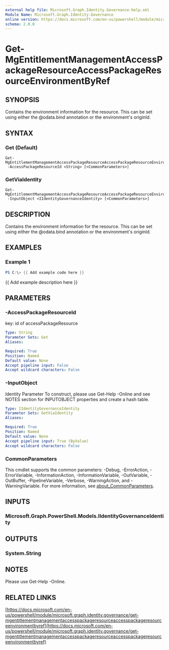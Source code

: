 ```yaml
---
external help file: Microsoft.Graph.Identity.Governance-help.xml
Module Name: Microsoft.Graph.Identity.Governance
online version: https://docs.microsoft.com/en-us/powershell/module/microsoft.graph.identity.governance/get-mgentitlementmanagementaccesspackageresourceaccesspackageresourceenvironmentbyref
schema: 2.0.0
---
```


# Get-MgEntitlementManagementAccessPackageResourceAccessPackageResourceEnvironmentByRef

## SYNOPSIS
Contains the environment information for the resource.
This can be set using either the @odata.bind annotation or the environment's originId.

## SYNTAX

### Get (Default)
```
Get-MgEntitlementManagementAccessPackageResourceAccessPackageResourceEnvironmentByRef
 -AccessPackageResourceId <String> [<CommonParameters>]
```

### GetViaIdentity
```
Get-MgEntitlementManagementAccessPackageResourceAccessPackageResourceEnvironmentByRef
 -InputObject <IIdentityGovernanceIdentity> [<CommonParameters>]
```

## DESCRIPTION
Contains the environment information for the resource.
This can be set using either the @odata.bind annotation or the environment's originId.

## EXAMPLES

### Example 1
```powershell
PS C:\> {{ Add example code here }}
```

{{ Add example description here }}

## PARAMETERS

### -AccessPackageResourceId
key: id of accessPackageResource

```yaml
Type: String
Parameter Sets: Get
Aliases:

Required: True
Position: Named
Default value: None
Accept pipeline input: False
Accept wildcard characters: False
```

### -InputObject
Identity Parameter
To construct, please use Get-Help -Online and see NOTES section for INPUTOBJECT properties and create a hash table.

```yaml
Type: IIdentityGovernanceIdentity
Parameter Sets: GetViaIdentity
Aliases:

Required: True
Position: Named
Default value: None
Accept pipeline input: True (ByValue)
Accept wildcard characters: False
```

### CommonParameters
This cmdlet supports the common parameters: -Debug, -ErrorAction, -ErrorVariable, -InformationAction, -InformationVariable, -OutVariable, -OutBuffer, -PipelineVariable, -Verbose, -WarningAction, and -WarningVariable. For more information, see [about_CommonParameters](http://go.microsoft.com/fwlink/?LinkID=113216).

## INPUTS

### Microsoft.Graph.PowerShell.Models.IIdentityGovernanceIdentity
## OUTPUTS

### System.String
## NOTES
Please use Get-Help -Online.

## RELATED LINKS

[https://docs.microsoft.com/en-us/powershell/module/microsoft.graph.identity.governance/get-mgentitlementmanagementaccesspackageresourceaccesspackageresourceenvironmentbyref](https://docs.microsoft.com/en-us/powershell/module/microsoft.graph.identity.governance/get-mgentitlementmanagementaccesspackageresourceaccesspackageresourceenvironmentbyref)

